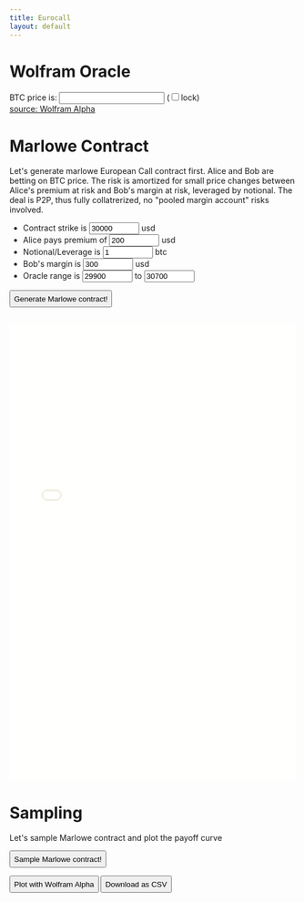 ```yaml
---
title: Eurocall
layout: default
---
```




# Wolfram Oracle

BTC price is: <input id = "ticker"></input> (<input type="checkbox" id="lock" name="lock" >lock</input>)
<br/>
[source: Wolfram Alpha](https://api.wolframalpha.com/v1/result?appid=6WU6JX-46EP5U9AGX&i=1%20btc%20to%20usd%20number)

<script>
    window.flag = false
    window.addEventListener("tick", () => {
        if (!document.querySelector('#lock').checked) {
            document.querySelector('#ticker').value = window.tick
            window.activeTicker = window.tick
            if (!window.flag) {
                window.flag = true
                document.querySelector('#minValue').value = window.tick - 400
                document.querySelector('#maxValue').value = window.tick + 400
            }
            
        }
    })
    document.querySelector('#ticker').addEventListener('input', function() {
        let input = parseInt(document.querySelector('#ticker').value)
        if (input != null) {
            window.tick = input
            window.activeTicker = window.tick
            if (!window.flag) {
                window.flag = true
                document.querySelector('#minValue').value = window.tick - 400
                document.querySelector('#maxValue').value = window.tick + 400
            }
        }
    });
</script>

# Marlowe Contract

Let's generate marlowe European Call contract first. Alice and Bob are betting on BTC price. The risk is amortized for small price changes between Alice's premium at risk and Bob's margin at risk, leveraged by notional. The deal is P2P, thus fully collatrerized, no "pooled margin account" risks involved.

* Contract strike is <input type="number" id="strike" name="quantity" min="1" max="100000" value="30000"></input> usd
* Alice pays premium of <input type="number" id="premium" name="quantity" min="1" max="100000" value="200"></input> usd
* Notional/Leverage is <input type="number" id="notional" name="quantity" min="1" max="100000" value="1"></input> btc
* Bob's margin is <input type="number" id="margin" name="quantity" min="1" max="100000" value="300"></input> usd
* Oracle range is <input type="number" id="minValue" name="quantity" min="1" max="100000" value="29900"></input> to <input type="number" id="maxValue" name="quantity" min="1" max="100000" value="30700"></input>

<script>

    window.extractTerms = () => {
        return {
            strike: parseInt(document.querySelector('#strike').value),
            premium: parseInt(document.querySelector('#premium').value),
            notional: parseInt(document.querySelector('#notional').value),
            margin: parseInt(document.querySelector('#margin').value),
            minValue: parseInt(document.querySelector('#minValue').value),
            maxValue: parseInt(document.querySelector('#maxValue').value),
        }
        
    }
</script>

<button type="button" style="height: 30px" onclick="document.querySelector('#marlowe-frame').style = ''; window.api.injectMarloweContract({template: 'eurocall', terms: extractTerms()}); ">Generate Marlowe contract!</button>
<br/>
<br/>
<iframe src="./marlowe.html" title="Marlowe" height="800" width = "100%" id = "marlowe-frame" style = "filter: blur(1.5px) grayscale(80%) hue-rotate(30deg) sepia(10%); pointer-events: none" frameborder="no"></iframe>

# Sampling

Let's sample Marlowe contract and plot the payoff curve

<button type="button" style="height: 30px;" onclick="window.api.sampleMarloweContract(); ">Sample Marlowe contract!</button>
<br/>

<button type="button" style="height: 30px;" onclick="window.api.plotMarloweContractAlpha(); ">Plot with Wolfram Alpha</button>
<button type="button" style="height: 30px;" onclick="window.api.downloadSampledContractAsCsv(); ">Download as CSV</button>